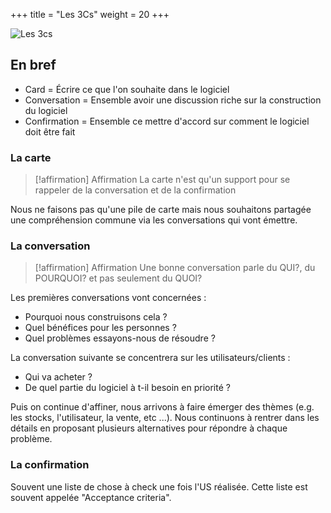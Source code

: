 +++
title = "Les 3Cs"
weight = 20
+++

![Les 3cs](ccc.png)

## En bref
- Card = Écrire ce que l'on souhaite dans le logiciel
- Conversation = Ensemble avoir une discussion riche sur la construction du logiciel
- Confirmation = Ensemble ce mettre d'accord sur comment le logiciel doit être fait

### La carte
> [!affirmation] Affirmation
> La carte n'est qu'un support pour se rappeler de la conversation et de la confirmation

Nous ne faisons pas qu'une pile de carte mais nous souhaitons partagée une compréhension commune via les conversations qui vont émettre.

### La conversation
> [!affirmation] Affirmation
> Une bonne conversation parle du QUI?, du POURQUOI? et pas seulement du QUOI?

Les premières conversations vont concernées :
- Pourquoi nous construisons cela ?
- Quel bénéfices pour les personnes ?
- Quel problèmes essayons-nous de résoudre ?

La conversation suivante se concentrera sur les utilisateurs/clients :
- Qui va acheter ?
- De quel partie du logiciel à t-il besoin en priorité ?

Puis on continue d'affiner, nous arrivons à faire émerger des thèmes (e.g. les stocks, l'utilisateur, la vente, etc ...). Nous continuons à rentrer dans les détails en proposant plusieurs alternatives pour répondre à chaque problème.

### La confirmation
Souvent une liste de chose à check une fois l'US réalisée. Cette liste est souvent appelée "Acceptance criteria".
